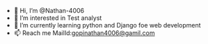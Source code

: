 - 👋 Hi, I’m @Nathan-4006
- 👀 I’m interested in Test analyst
- 🌱 I’m currently learning python and Django foe web development
- 📫 Reach me MailId:gopinathan4006@gamil.com

<!---
Nathan-4006/Nathan-4006 is a ✨ special ✨ repository because its `README.md` (this file) appears on your GitHub profile.
You can click the Preview link to take a look at your changes.
--->
